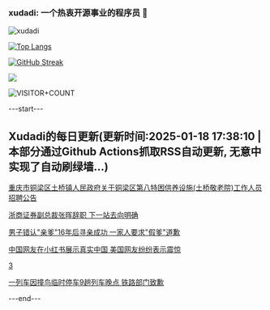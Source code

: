 ### xudadi: 一个热衷开源事业的程序员 👋

![xudadi](https://github-readme-stats-git-masterorgs-github-readme-stats-team.vercel.app/api?username=xudadi)

[![Top Langs](https://github-readme-stats.vercel.app/api/top-langs/?username=xudadi)](https://github.com/anuraghazra/github-readme-stats)

[![GitHub Streak](https://streak-stats.demolab.com?user=xudadi&locale=zh_Hans)](https://git.io/streak-stats)

![](https://raw.githubusercontent.com/xudadi/xudadi/main/assets/github-contribution-grid-snake.svg)

![VISITOR+COUNT](https://komarev.com/ghpvc/?username=xudadi&label=VISITOR+COUNT)


---start---

## Xudadi的每日更新(更新时间:2025-01-18 17:38:10 | 本部分通过Github Actions抓取RSS自动更新, 无意中实现了自动刷绿墙...)

[重庆市铜梁区土桥镇人民政府关于铜梁区第八特困供养设施(土桥敬老院)工作人员招聘公告](https://www.gongkaoleida.com/article/2269131)

[浙商证券副总裁张晖辞职 下一站去向明确](https://m.163.com/news/article/JM6G075D05198CJN.html)

[男子错认"亲爹"16年后寻亲成功 一家人要求"假爹"道歉](https://m.163.com/news/article/JM6FH9DL00019B3E.html)

[中国网友在小红书展示真实中国 美国网友纷纷表示震惊](https://m.163.com/news/article/JM6AE2FF0530SFP3.html)

[3](https://m.163.com/touch/news/sub/domestic)

[一列车因撞鸟临时停车9趟列车晚点 铁路部门致歉](https://m.163.com/news/article/JM6AMQ9V0534A4SC.html)

---end---
